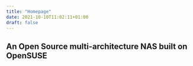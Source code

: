```yaml
---
title: "Homepage"
date: 2021-10-10T11:02:11+01:00
draft: false
---
```

## An Open Source multi-architecture NAS built on OpenSUSE
